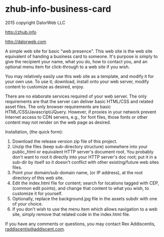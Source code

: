 # zhub-info-business-card
2015 copyright DalorWeb LLC

http://zhub.info

http://dalorweb.com

A simple web site for basic "web presence".  This web site is the web site
equivalent of handing a business card to someone.  It's purpose is simply to
give the recipient your name, what you do, how to contact you, and an optional
menu item for click-through to a web site if you wish.

You may relatively easily use this web site as a template, and modify it for
your own use.  To use it; download, install onto your web server, modify content
to customize as desired, enjoy.

There are no elaborate services required of your web server.  The only
requirements are that the server can deliver basic HTML/CSS and related asset
files.  The only browser requirements are basic HTML/CSS/Javascript/JQuery.
However, if proxies in your network prevent Internet access to CDN servers,
e.g., for font files, those fonts or other content may not render on the web
page as desired.

Installation, (the quick form):
  1.  Download the release version zip file of this project.
  2.  Unzip the files (keep sub-directory structure) somewhere into your
      public_html or equivalent HTTP server's document root.  You probably
      don't want to root it directly into your HTTP server's doc root; put it in
       a sub-dir by itself so it doesn't conflict with other existing/future
      web sites files.
  3.  Point your domain/sub-domain name, (or IP address), at the root directory of
      this web site.
  4.  Edit the index.html file for content; search for locations tagged with CEP,
      (common edit points), and change that content to what you wish, to customize
      it for yourself.
  5.  Optionally, replace the background.jpg file in the assets subdir with one of
      your choice.
  6.  If you don't wish to use the menu item which allows navigation to a web site,
      simply remove that related code in the index.html file.

If you have any comments or questions, you may contact
Rex Addiscentis, raddiscentis@addiscent.com.
